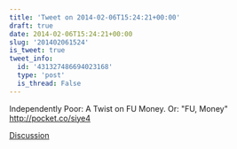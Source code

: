 ```yaml
---
title: 'Tweet on 2014-02-06T15:24:21+00:00'
draft: true
date: 2014-02-06T15:24:21+00:00
slug: '201402061524'
is_tweet: true
tweet_info:
  id: '431327486694023168'
  type: 'post'
  is_thread: False
---
```




Independently Poor: A Twist on FU Money. Or: "FU, Money" <http://pocket.co/siye4>

[Discussion](https://x.com/sytelus/status/431327486694023168)
